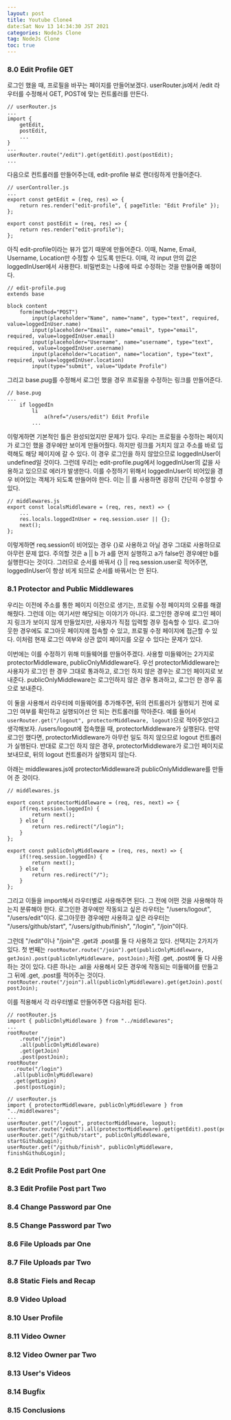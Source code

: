 ```yaml
---
layout: post
title: Youtube Clone4
date:Sat Nov 13 14:34:30 JST 2021
categories: NodeJs Clone
tag: NodeJs Clone
toc: true
---
```

### 8.0 Edit Profile GET
로그인 했을 때, 프로필을 바꾸는 페이지를 만들어보겠다. userRouter.js에서 /edit 라우터를 수정해서 GET, POST에 맞는 컨트롤러를 만든다.

```
// userRouter.js
...
import {
    getEdit,
    postEdit,
    ...
}
...
userRouter.route("/edit").get(getEdit).post(postEdit);
...
```

다음으로 컨트롤러를 만들어주는데, edit-profile 뷰로 랜더링하게 만들어준다.

```
// userController.js
...
export const getEdit = (req, res) => {
    return res.render("edit-profile", { pageTitle: "Edit Profile" });
};

export const postEdit = (req, res) => {
    return res.render("edit-profile");
};
```

아직 edit-profile이라는 뷰가 없기 때문에 만들어준다. 이때, Name, Email, Username, Location만 수정할 수 있도록 만든다. 이때, 각 input 안의 값은 loggedInUser에서 사용한다. 비밀번호는 나중에 따로 수정하는 것을 만들어줄 예정이다.

```
// edit-profile.pug
extends base

block content
    form(method="POST")
        input(placeholder="Name", name="name", type="text", required, value=loggedInUser.name)
        input(placeholder="Email", name="email", type="email", required, value=loggedInUser.email)
        input(placeholder="Username", name="username", type="text", required, value=loggedInUser.username)
        input(placeholder="Location", name="location", type="text", required, value=loggedInUser.location)
        input(type="submit", value="Update Profile")
```

그리고 base.pug를 수정해서 로그인 했을 경우 프로필을 수정하는 링크를 만들어준다.

```
// base.pug
...
    if loggedIn
        li
            a(href="/users/edit") Edit Profile
        ...
```

이렇게하면 기본적인 틀은 완성되었지만 문제가 있다. 우리는 프로필을 수정하는 페이지가 로그인 했을 경우에만 보이게 만들어줬다. 하지만 링크를 거치지 않고 주소를 바로 입력해도 해당 페이지에 갈 수 있다. 이 경우 로그인을 하지 않았으므로 loggedInUser이 undefined일 것이다. 그런데 우리는 edit-profile.pug에서 loggedInUser의 값을 사용하고 있으므로 에러가 발생한다. 이를 수정하기 위해서 loggedInUser이 비어있을 경우 비어있는 객체가 되도록 만들어야 한다. 이는 || 를 사용하면 굉장히 간단히 수정할 수 있다.

```
// middlewares.js
export const localsMiddleware = (req, res, next) => {
    ...
    res.locals.loggedInUser = req.session.user || {};
    next();
};
```

이렇게하면 req.session이 비어있는 경우 {}로 사용하고 아닐 경우 그대로 사용하므로 아무런 문제 없다. 주의할 것은 a || b 가 a를 먼저 실행하고 a가 false인 경우에만 b를 실행한다는 것이다. 그러므로 순서를 바꿔서 {} || req.session.user로 적어주면, loggedInUser이 항상 비게 되므로 순서를 바꿔서는 안 된다.

### 8.1 Protector and Public Middlewares
우리는 이전에 주소를 통한 페이지 이전으로 생기는, 프로필 수정 페이지의 오류를 해결해줬다. 그런데 이는 여기서만 해당되는 이야기가 아니다. 로그인한 경우에 로그인 페이지 링크가 보이지 않게 만들었지만, 사용자가 직접 입력할 경우 접속할 수 있다. 로그아웃한 경우에도 로그아웃 페이지에 접속할 수 있고, 프로필 수정 페이지에 접근할 수 있다. 이처럼 현재 로그인 여부와 상관 없이 페이지를 오갈 수 있다는 문제가 있다.

이번에는 이를 수정하기 위해 미들웨어를 만들어주겠다. 사용할 미들웨어는 2가지로 protectorMiddleware, publicOnlyMiddleware다. 우선 protectorMiddleware는 사용자가 로그인 한 경우 그대로 통과하고, 로그인 하지 않은 경우는 로그인 페이지로 보내준다. publicOnlyMiddleware는 로그인하지 않은 경우 통과하고, 로그인 한 경우 홈으로 보내준다.

이 둘을 사용해서 라우터에 미들웨어를 추가해주면, 뒤의 컨트롤러가 실행되기 전에 로그인 여부를 확인하고 실행되어선 안 되는 컨트롤러를 막아준다. 예를 들어서 `userRouter.get("/logout", protectorMiddleware, logout)`으로 적어주었다고 생각해보자. /users/logout에 접속했을 때, protectorMiddleware가 실행된다. 만약 로그인 했다면, protectorMiddleware가 아무런 일도 하지 않으므로 logout 컨트롤러가 실행된다. 반대로 로그인 하지 않은 경우, protectorMiddleware가 로그인 페이지로 보내므로, 뒤의 logout 컨트롤러가 실행되지 않는다.

아래는 middlewares.js에 protectorMiddleware과 publicOnlyMiddleware를 만들어 준 것이다.

```
// middlewares.js

export const protectorMiddleware = (req, res, next) => {
    if(req.session.loggedIn) {
        return next();
    } else {
        return res.redirect("/login");
    }
};

export const publicOnlyMiddleware = (req, res, next) => {
    if(!req.session.loggedIn) {
        return next();
    } else {
        return res.redirect("/");
    }
};
```

그리고 이들을 import해서 라우터별로 사용해주면 된다. 그 전에 어떤 것을 사용해야 하는지 분류해야 한다. 로그인한 경우에만 작동되고 싶은 라우터는 "/users/logout", "/users/edit"이다. 로그아웃한 경우에만 사용하고 싶은 라우터는 "/users/github/start", "/users/github/finish", "/login", "/join"이다.

그런데 "/edit"이나 "/join"은 .get과 .post를 둘 다 사용하고 있다. 선택지는 2가지가 있다. 첫 번째는 `rootRouter.route("/join").get(publicOnlyMiddleware, getJoin).post(publicOnlyMiddleware, postJoin);`처럼 .get, .post에 둘 다 사용하는 것이 있다. 다른 하나는 .all을 사용해서 모든 경우에 작동되는 미들웨어를 만들고 그 뒤에 .get, .post를 적어주는 것이다. `rootRouter.route("/join").all(publicOnlyMiddleware).get(getJoin).post(postJoin);`

이를 적용해서 각 라우터별로 만들어주면 다음처럼 된다.

```
// rootRouter.js
import { publicOnlyMiddleware } from "../middlewares";
...
rootRouter
    .route("/join")
    .all(publicOnlyMiddleware)
    .get(getJoin)
    .post(postJoin);
rootRouter
  .route("/login")
  .all(publicOnlyMiddleware)
  .get(getLogin)
  .post(postLogin);
```

```
// userRouter.js
import { protectorMiddleware, publicOnlyMiddleware } from "../middlewares";
...
userRouter.get("/logout", protectorMiddleware, logout);
userRouter.route("/edit").all(protectorMiddleware).get(getEdit).post(postEdit);
userRouter.get("/github/start", publicOnlyMiddleware, startGithubLogin);
userRouter.get("/github/finish", publicOnlyMiddleware, finishGithubLogin);
```

### 8.2 Edit Profile Post part One
### 8.3 Edit Profile Post part Two 
### 8.4 Change Password par One
### 8.5 Change Password par Two
### 8.6 File Uploads par One
### 8.7 File Uploads par Two
### 8.8 Static Fiels and Recap
### 8.9 Video Upload
### 8.10 User Profile
### 8.11 Video Owner
### 8.12 Video Owner par Two
### 8.13 User's Videos
### 8.14 Bugfix
### 8.15 Conclusions
